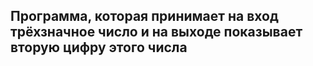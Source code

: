 ## Программа, которая принимает на вход трёхзначное число и на выходе показывает вторую цифру этого числа ##
